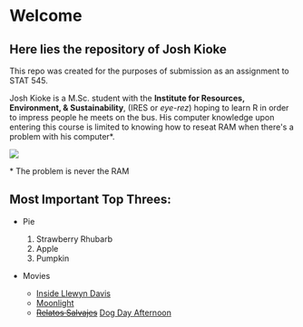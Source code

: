 # Welcome

## Here lies the repository of Josh Kioke
This repo was created for the purposes of submission as an assignment to STAT 545.

Josh Kioke is a M.Sc. student with the **Institute for Resources, Environment, & Sustainability**, (IRES or *eye-rez*) hoping to learn R in order to impress people he meets on the bus. His computer knowledge upon entering this course is limited to knowing how to reseat RAM when there's a problem with his computer\*\.


![](https://i.ytimg.com/vi/BWr5Mb9cp38/mqdefault.jpg)




\* The problem is never the RAM

## Most Important Top Threes:
* Pie
    1. Strawberry Rhubarb
    2. Apple
    3. Pumpkin
    
* Movies
    * [Inside Llewyn Davis](https://www.imdb.com/title/tt2042568/?ref_=nv_sr_1)
    * [Moonlight](https://www.imdb.com/title/tt4975722/?ref_=fn_al_tt_1)
    * [~~Relatos Salvajes~~](https://www.imdb.com/title/tt3011894/?ref_=fn_al_tt_1) [Dog Day Afternoon](https://www.imdb.com/title/tt0072890/?ref_=nv_sr_1)

